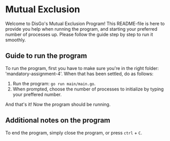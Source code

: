 # Mutual Exclusion 
Welcome to DisGo's Mutual Exclusion Program! This README-file is here to provide you help when running the program, and starting your preferred number of processes up.
Please follow the guide step by step to run it smoothly.

## Guide to run the program
To run the program, first you have to make sure you're in the right folder: 'mandatory-assignment-4'. When that has been settled, do as follows:
1. Run the program: `go run main/main.go`.
2. When prompted, choose the number of processes to initialize by typing your preffered number.

And that's it! Now the program should be running.

## Additional notes on the program
To end the program, simply close the program, or press `ctrl` + `C`.
